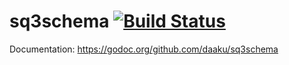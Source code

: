 sq3schema [![Build Status](https://secure.travis-ci.org/daaku/sq3schema.png)](http://travis-ci.org/daaku/sq3schema)
=========

Documentation: https://godoc.org/github.com/daaku/sq3schema
